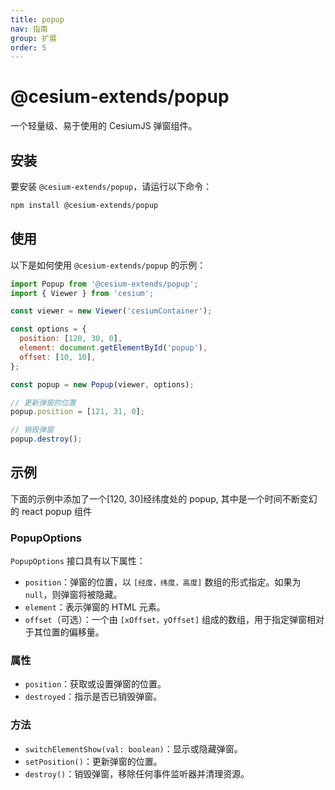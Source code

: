 ```yaml
---
title: popup
nav: 指南
group: 扩展
order: 5
---
```


# @cesium-extends/popup

一个轻量级、易于使用的 CesiumJS 弹窗组件。

## 安装

要安装 `@cesium-extends/popup`，请运行以下命令：

```bash
npm install @cesium-extends/popup
```

## 使用

以下是如何使用 `@cesium-extends/popup` 的示例：

```javascript
import Popup from '@cesium-extends/popup';
import { Viewer } from 'cesium';

const viewer = new Viewer('cesiumContainer');

const options = {
  position: [120, 30, 0],
  element: document.getElementById('popup'),
  offset: [10, 10],
};

const popup = new Popup(viewer, options);

// 更新弹窗的位置
popup.position = [121, 31, 0];

// 销毁弹窗
popup.destroy();
```

## 示例

下面的示例中添加了一个[120, 30]经纬度处的 popup, 其中是一个时间不断变幻的 react popup 组件

<code src="@/components/Map/popup.tsx"></code>

### PopupOptions

`PopupOptions` 接口具有以下属性：

- `position`：弹窗的位置，以 `[经度，纬度，高度]` 数组的形式指定。如果为 `null`，则弹窗将被隐藏。
- `element`：表示弹窗的 HTML 元素。
- `offset`（可选）：一个由 `[xOffset，yOffset]` 组成的数组，用于指定弹窗相对于其位置的偏移量。

### 属性

- `position`：获取或设置弹窗的位置。
- `destroyed`：指示是否已销毁弹窗。

### 方法

- `switchElementShow(val: boolean)`：显示或隐藏弹窗。
- `setPosition()`：更新弹窗的位置。
- `destroy()`：销毁弹窗，移除任何事件监听器并清理资源。
